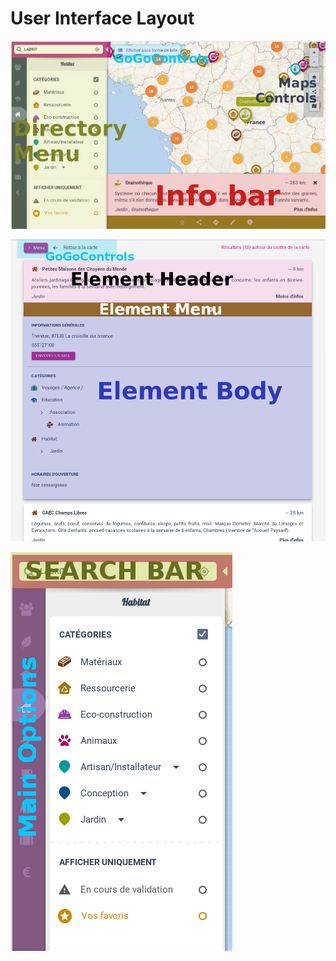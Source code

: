 User Interface Layout
=================

![alt text](../screenshots/layout-explanation.jpg "Layout Explanation")

![alt text](../screenshots/layout-explanation-element.png "Layout Explanation")

![alt text](../screenshots/layout-explanation-menu.png "Layout Explanation")
